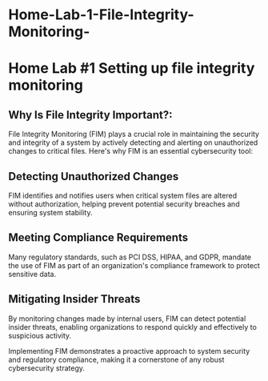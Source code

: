 # Home-Lab-1-File-Integrity-Monitoring-

<h1>Home Lab #1 Setting up file integrity monitoring</h1>



<h2>Why Is File Integrity Important?:</h2>

File Integrity Monitoring (FIM) plays a crucial role in maintaining the security and integrity of a system by actively detecting and alerting on unauthorized changes to critical files. Here's why FIM is an essential cybersecurity tool:<br />

<h2> Detecting Unauthorized Changes</h2>

FIM identifies and notifies users when critical system files are altered without authorization, helping prevent potential security breaches and ensuring system stability.<br />

<h2> Meeting Compliance Requirements </h2>

Many regulatory standards, such as PCI DSS, HIPAA, and GDPR, mandate the use of FIM as part of an organization's compliance framework to protect sensitive data.<br />

<h2> Mitigating Insider Threats </h2>

By monitoring changes made by internal users, FIM can detect potential insider threats, enabling organizations to respond quickly and effectively to suspicious activity.<br />

Implementing FIM demonstrates a proactive approach to system security and regulatory compliance, making it a cornerstone of any robust cybersecurity strategy. <br />
